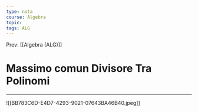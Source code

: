 ```yaml
---
type: nota
course: Algebra
topic: 
tags: ALG
---
```


Prev: [[Algebra (ALG)]]

# Massimo comun Divisore Tra Polinomi
---
![[BB783C6D-E4D7-4293-9021-07643BA46B40.jpeg]]